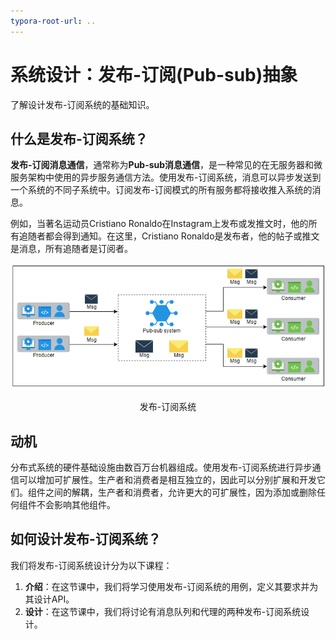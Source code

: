 ```yaml
---
typora-root-url: ..
---
```


# 系统设计：发布-订阅(Pub-sub)抽象

了解设计发布-订阅系统的基础知识。

## 什么是发布-订阅系统？

**发布-订阅消息通信**，通常称为**Pub-sub消息通信**，是一种常见的在无服务器和微服务架构中使用的异步服务通信方法。使用发布-订阅系统，消息可以异步发送到一个系统的不同子系统中。订阅发布-订阅模式的所有服务都将接收推入系统的消息。

例如，当著名运动员Cristiano Ronaldo在Instagram上发布或发推文时，他的所有追随者都会得到通知。在这里，Cristiano Ronaldo是发布者，他的帖子或推文是消息，所有追随者是订阅者。

![thePubSubSystem](/img/18-Pub-sub/thePubSubSystem.png)

<center>发布-订阅系统</center>

## 动机

分布式系统的硬件基础设施由数百万台机器组成。使用发布-订阅系统进行异步通信可以增加可扩展性。生产者和消费者是相互独立的，因此可以分别扩展和开发它们。组件之间的解耦，生产者和消费者，允许更大的可扩展性，因为添加或删除任何组件不会影响其他组件。

## 如何设计发布-订阅系统？

我们将发布-订阅系统设计分为以下课程：

1. **介绍**：在这节课中，我们将学习使用发布-订阅系统的用例，定义其要求并为其设计API。
2. **设计**：在这节课中，我们将讨论有消息队列和代理的两种发布-订阅系统设计。